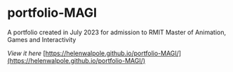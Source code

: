 # portfolio-MAGI
A portfolio created in July 2023 for admission to RMIT Master of Animation, Games and Interactivity

*View it here*
[https://helenwalpole.github.io/portfolio-MAGI/](https://helenwalpole.github.io/portfolio-MAGI/)
